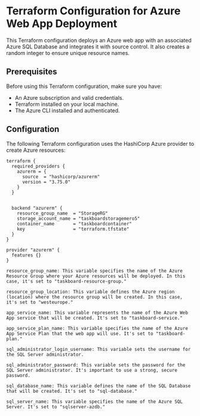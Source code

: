 # Terraform Configuration for Azure Web App Deployment

This Terraform configuration deploys an Azure web app with an associated Azure SQL Database and integrates it with source control. It also creates a random integer to ensure unique resource names.

## Prerequisites

Before using this Terraform configuration, make sure you have:

- An Azure subscription and valid credentials.
- Terraform installed on your local machine.
- The Azure CLI installed and authenticated.

## Configuration

The following Terraform configuration uses the HashiCorp Azure provider to create Azure resources:

```hcl
terraform {
  required_providers {
    azurerm = {
      source  = "hashicorp/azurerm"
      version = "3.75.0"
    }
  }


  backend "azurerm" {
    resource_group_name  = "StorageRG"
    storage_account_name = "taskboardstoragemero5"
    container_name       = "taskboardcontainer"
    key                  = "terraform.tfstate"
  }
}

provider "azurerm" {
  features {}
}

resource_group_name: This variable specifies the name of the Azure Resource Group where your Azure resources will be deployed. In this case, it's set to "taskboard-resource-group."

resource_group_location: This variable defines the Azure region (location) where the resource group will be created. In this case, it's set to "westeurope."

app_service_name: This variable represents the name of the Azure Web App service that will be created. It's set to "taskboard-service."

app_service_plan_name: This variable specifies the name of the Azure App Service Plan that the web app will use. It's set to "taskboard-plan."

sql_administrator_login_username: This variable sets the username for the SQL Server administrator.

sql_administrator_password: This variable sets the password for the SQL Server administrator. It's important to use a strong, secure password.

sql_database_name: This variable defines the name of the SQL Database that will be created. It's set to "sql-database."

sql_server_name: This variable specifies the name of the Azure SQL Server. It's set to "sqlserver-azdb."
